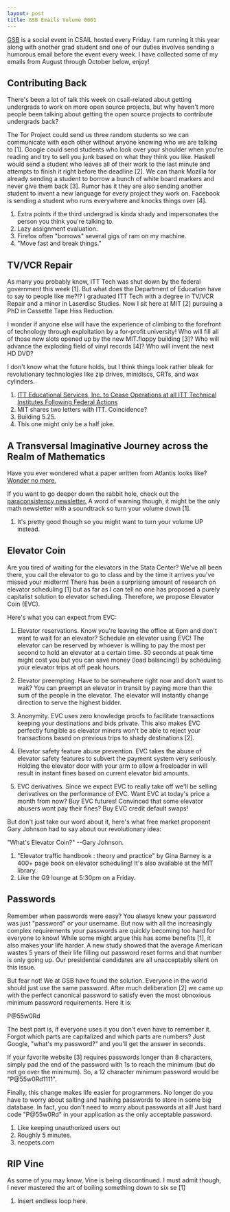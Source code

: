 ```yaml
---
layout: post
title: GSB Emails Volume 0001
---
```


[GSB](https://projects.csail.mit.edu/gsb/) is a social event in CSAIL hosted
every Friday.
I am running it this year along with another grad student and one of our
duties involves sending a humorous email before the event every week.
I have collected some of my emails from August through October below, enjoy!

## Contributing Back ##
There's been a lot of talk this week on csail-related about getting
undergrads to work on more open source projects, but why haven't more
people been talking about getting the open source projects to contribute
undergrads back?

The Tor Project could send us three random students so we can
communicate with each other without anyone knowing who we are talking to
[1].  Google could send students who look over your shoulder when you're
reading and try to sell you junk based on what they think you like.
Haskell would send a student who leaves all of their work to the last
minute and attempts to finish it right before the deadline [2].  We can
thank Mozilla for already sending a student to borrow a bunch of white
board markers and never give them back [3].  Rumor has it they are also
sending another student to invent a new language for every project they
work on.  Facebook is sending a student who runs everywhere and knocks
things over [4].

1. Extra points if the third undergrad is kinda shady and impersonates
the person you think you're talking to.
2. Lazy assignment evaluation.
3. Firefox often "borrows" several gigs of ram on my machine.
4. "Move fast and break things."

## TV/VCR Repair ##
As many you probably know, ITT Tech was shut down by the federal
government this week [1].  But what does the Department of Education
have to say to people like me?!?  I graduated ITT Tech with a degree in
TV/VCR Repair and a minor in Laserdisc Studies.  Now I sit here at MIT
[2] pursuing a PhD in Cassette Tape Hiss Reduction.

I wonder if anyone else will have the experience of climbing to the
forefront of technology through exploitation by a for-profit university!
 Who will fill all of those new slots opened up by the new MIT.floppy
building [3]?  Who will advance the exploding field of vinyl records
[4]?  Who will invent the next HD DVD?

I don't know what the future holds, but I think things look rather bleak
for revolutionary technologies like zip drives, minidiscs, CRTs, and wax
cylinders.

1. [ITT Educational Services, Inc. to Cease Operations at all ITT Technical Institutes Following Federal Actions](http://www.ittesi.com/2016-09-06-ITT-Educational-Services-Inc-to-Cease-Operations-at-all-ITT-Technical-Institutes-Following-Federal-Actions)
2. MIT shares two letters with ITT.  Coincidence?
3. Building 5.25.
4. This one might only be a half joke.

## A Transversal Imaginative Journey across the Realm of Mathematics ##
Have you ever wondered what a paper written from Atlantis looks like?
[Wonder no more.](http://www.jyb-logic.org/MANY1)

If you want to go deeper down the rabbit hole, check out the
[paraconsistency newsletter.](http://www.paraconsistency.org/2016su)
A word of warning though, it might be the only math newsletter with a
soundtrack so turn your volume down [1].

1. It's pretty good though so you might want to turn your volume UP
instead.

## Elevator Coin ##
Are you tired of waiting for the elevators in the Stata Center?  We've
all been there, you call the elevator to go to class and by the time it
arrives you've missed your midterm!  There has been a surprising amount
of research on elevator scheduling [1] but as far as I can tell no one
has proposed a purely capitalist solution to elevator scheduling.
Therefore, we propose Elevator Coin (EVC).

Here's what you can expect from EVC:

1. Elevator reservations.  Know you're leaving the office at 6pm and
don't want to wait for an elevator?  Schedule an elevator using EVC!
The elevator can be reserved by whoever is willing to pay the most per
second to hold an elevator at a certain time.  30 seconds at peak time
might cost you but you can save money (load balancing!) by scheduling
your elevator trips at off peak hours.

2. Elevator preempting.  Have to be somewhere right now and don't want
to wait?  You can preempt an elevator in transit by paying more than the
sum of the people in the elevator.  The elevator will instantly change
direction to serve the highest bidder.

3. Anonymity. EVC uses zero knowledge  proofs to facilitate transactions
keeping your destinations and bids private.  This also makes EVC
perfectly fungible as elevator miners won't be able to reject your
transactions based on previous trips to shady destinations [2].

4. Elevator safety feature abuse prevention.  EVC takes the abuse of
elevator safety features to subvert the payment system very seriously.
Holding the elevator door with your arm to allow a freeloader in will
result in instant fines based on current elevator bid amounts.

5. EVC derivatives.  Since we expect EVC to really take off we'll be
selling derivatives on the performance of EVC.  Want EVC at today's
price a month from now?  Buy EVC futures!  Convinced that some elevator
abusers wont pay their fines?  Buy EVC credit default swaps!


But don't just take our word about it, here's what free market proponent
Gary Johnson had to say about our revolutionary idea:

"What's Elevator Coin?" --Gary Johnson.

1. "Elevator traffic handbook : theory and practice" by Gina Barney is
a 400+ page book on elevator scheduling!  It's also available at the MIT
library.
2. Like the G9 lounge at 5:30pm on a Friday.

## Passwords ##
Remember when passwords were easy?  You always knew your password was
just "password" or your username.  But now with all the increasingly
complex requirements your passwords are quickly becoming too
hard for everyone to know!  While some might argue this has some
benefits [1], it also makes your life harder.  A new study showed that
the average American wastes 5 years of their life filling out password
reset forms and that number is only going up.  Our presidential
candidates are all unacceptably silent on this issue.

But fear not!  We at GSB have found the solution.  Everyone in the world
should just use the same password.  After much deliberation [2] we came
up with the perfect canonical password to satisfy even the most
obnoxious minimum password requirements.  Here it is:

P@55w0Rd

The best part is, if everyone uses it you don't even have to remember
it.  Forgot which parts are capitalized and which parts are numbers?
Just Google, "what's my password?" and you'll get the answer in seconds.

If your favorite website [3] requires passwords longer than 8
characters, simply pad the end of the password with 1s to reach the
minimum (but do not go over the minimum).  So, a 12 character minimum
password would be "P@55w0Rd1111".

Finally, this change makes life easier for programmers.  No longer do
you have to worry about salting and hashing passwords to store in some
big database.  In fact, you don't need to worry about passwords at all!
Just hard code "P@55w0Rd" in your application as the only acceptable
password.

1. Like keeping unauthorized users out
2. Roughly 5 minutes.
3. neopets.com

## RIP Vine ##
As some of you may know, Vine is being discontinued.  I must admit
though, I never mastered the art of boiling something down to six se [1]

1. Insert endless loop here.
